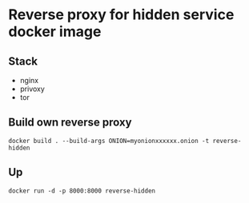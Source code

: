 # Reverse proxy for hidden service docker image

## Stack

* nginx
* privoxy
* tor

## Build own reverse proxy

    docker build . --build-args ONION=myonionxxxxxx.onion -t reverse-hidden

## Up

    docker run -d -p 8000:8000 reverse-hidden
